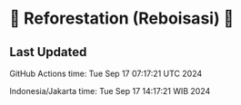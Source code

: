 
# 🌳 Reforestation (Reboisasi) 🌲

## Last Updated

GitHub Actions time: Tue Sep 17 07:17:21 UTC 2024

Indonesia/Jakarta time: Tue Sep 17 14:17:21 WIB 2024
